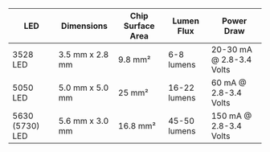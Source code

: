 LED|	Dimensions|	Chip Surface Area	|Lumen Flux|	Power Draw
-----|------|-------|-------|-----
3528 LED|	3.5 mm x 2.8 mm	|9.8 mm²	|6-8 lumens	|20-30 mA @ 2.8-3.4 Volts
5050 LED|	5.0 mm x 5.0 mm	|25 mm²	|16-22 lumens	|60 mA @ 2.8-3.4 Volts
5630 (5730) LED|	5.6 mm x 3.0 mm	|16.8 mm²	|45-50 lumens	|150 mA @ 2.8-3.4 Volts
